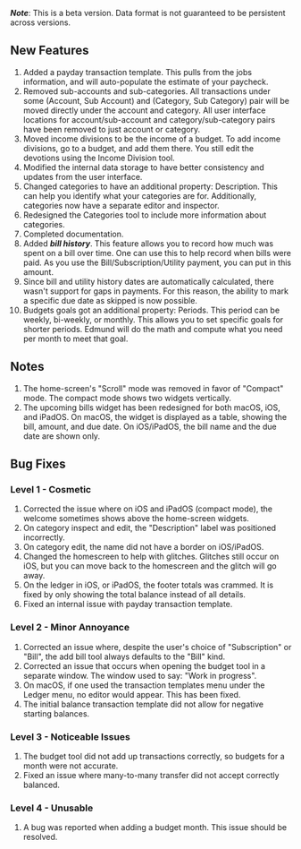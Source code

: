 ***Note***: This is a beta version. Data format is not guaranteed to be persistent across versions. 

## New Features
1. Added a payday transaction template. This pulls from the jobs information, and will auto-populate the estimate of your paycheck. 
2. Removed sub-accounts and sub-categories. All transactions under some (Account, Sub Account) and (Category, Sub Category) pair will be moved directly under the account and category. All user interface locations for account/sub-account and category/sub-category pairs have been removed to just account or category.
3. Moved income divisions to be the income of a budget. To add income divisions, go to a budget, and add them there. You still edit the devotions using the Income Division tool. 
4. Modified the internal data storage to have better consistency and updates from the user interface. 
5. Changed categories to have an additional property: Description. This can help you identify what your categories are for. Additionally, categories now have a separate editor and inspector.
6. Redesigned the Categories tool to include more information about categories. 
7. Completed documentation. 
8. Added ***bill history***. This feature allows you to record how much was spent on a bill over time. One can use this to help record when bills were paid. As you use the Bill/Subscription/Utility payment, you can put in this amount.
9. Since bill and utility history dates are automatically calculated, there wasn't support for gaps in payments. For this reason, the ability to mark a specific due date as skipped is now possible. 
10. Budgets goals got an additional property: Periods. This period can be weekly, bi-weekly, or monthly. This allows you to set specific goals for shorter periods. Edmund will do the math and compute what you need per month to meet that goal. 

## Notes
1. The home-screen's "Scroll" mode was removed in favor of "Compact" mode. The compact mode shows two widgets vertically. 
2. The upcoming bills widget has been redesigned for both macOS, iOS, and iPadOS. On macOS, the widget is displayed as a table, showing the bill, amount, and due date. On iOS/iPadOS, the bill name and the due date are shown only. 
## Bug Fixes
### Level 1 - Cosmetic
1. Corrected the issue where on iOS and iPadOS (compact mode), the welcome sometimes shows above the home-screen widgets.
2. On category inspect and edit, the "Description" label was positioned incorrectly.
3. On category edit, the name did not have a border on iOS/iPadOS.
4. Changed the homescreen to help with glitches. Glitches still occur on iOS, but you can move back to the homescreen and the glitch will go away.
5. On the ledger in iOS, or iPadOS, the footer totals was crammed. It is fixed by only showing the total balance instead of all details. 
6. Fixed an internal issue with payday transaction template.

### Level 2 - Minor Annoyance
1. Corrected an issue where, despite the user's choice of "Subscription" or "Bill", the add bill tool always defaults to the "Bill" kind. 
2. Corrected an issue that occurs when opening the budget tool in a separate window. The window used to say: "Work in progress". 
3. On macOS, if one used the transaction templates menu under the Ledger menu, no editor would appear. This has been fixed. 
4. The initial balance transaction template did not allow for negative starting balances. 

### Level 3 - Noticeable Issues
1. The budget tool did not add up transactions correctly, so budgets for a month were not accurate. 
2. Fixed an issue where many-to-many transfer did not accept correctly balanced.

### Level 4 - Unusable 
1. A bug was reported when adding a budget month. This issue should be resolved.

